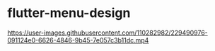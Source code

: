 # flutter-menu-design



https://user-images.githubusercontent.com/110282982/229490976-091124e0-6626-4846-9b45-7e057c3b11dc.mp4

